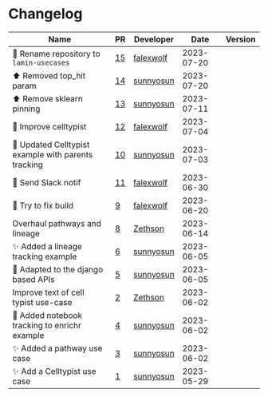 # Changelog

<!-- prettier-ignore -->
Name | PR | Developer | Date | Version
--- | --- | --- | --- | ---
🚚 Rename repository to `lamin-usecases` | [15](https://github.com/laminlabs/lamin-usecases/pull/15) | [falexwolf](https://github.com/falexwolf) | 2023-07-20 |
⬆️ Removed top_hit param | [14](https://github.com/laminlabs/lamin-examples/pull/14) | [sunnyosun](https://github.com/sunnyosun) | 2023-07-20 |
⬆️ Remove sklearn pinning | [13](https://github.com/laminlabs/lamin-examples/pull/13) | [sunnyosun](https://github.com/sunnyosun) | 2023-07-11 |
📝 Improve celltypist | [12](https://github.com/laminlabs/lamin-examples/pull/12) | [falexwolf](https://github.com/falexwolf) | 2023-07-04 |
📝 Updated Celltypist example with parents tracking | [10](https://github.com/laminlabs/lamin-examples/pull/10) | [sunnyosun](https://github.com/sunnyosun) | 2023-07-03 |
👷 Send Slack notif | [11](https://github.com/laminlabs/lamin-examples/pull/11) | [falexwolf](https://github.com/falexwolf) | 2023-06-30 |
📝 Try to fix build | [9](https://github.com/laminlabs/lamin-examples/pull/9) | [falexwolf](https://github.com/falexwolf) | 2023-06-20 |
Overhaul pathways and lineage | [8](https://github.com/laminlabs/lamin-examples/pull/8) | [Zethson](https://github.com/Zethson) | 2023-06-14 |
✨ Added a lineage tracking example | [6](https://github.com/laminlabs/lamin-examples/pull/6) | [sunnyosun](https://github.com/sunnyosun) | 2023-06-05 |
🎨 Adapted to the django based APIs | [5](https://github.com/laminlabs/lamin-examples/pull/5) | [sunnyosun](https://github.com/sunnyosun) | 2023-06-05 |
Improve text of cell typist use-case | [2](https://github.com/laminlabs/lamin-examples/pull/2) | [Zethson](https://github.com/Zethson) | 2023-06-02 |
📝 Added notebook tracking to enrichr example | [4](https://github.com/laminlabs/lamin-examples/pull/4) | [sunnyosun](https://github.com/sunnyosun) | 2023-06-02 |
✨ Added a pathway use case | [3](https://github.com/laminlabs/lamin-examples/pull/3) | [sunnyosun](https://github.com/sunnyosun) | 2023-06-02 |
✨ Add a Celltypist use case | [1](https://github.com/laminlabs/lamin-examples/pull/1) | [sunnyosun](https://github.com/sunnyosun) | 2023-05-29 |
